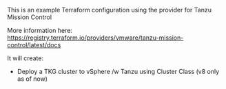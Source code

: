 This is an example Terraform configuration using the provider for Tanzu Mission Control

More information here: https://registry.terraform.io/providers/vmware/tanzu-mission-control/latest/docs

It will create:
- Deploy a TKG cluster to vSphere /w Tanzu using Cluster Class (v8 only as of now)
